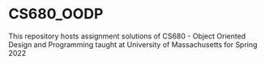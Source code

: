 # CS680_OODP
This repository hosts assignment solutions of CS680 - Object Oriented Design and Programming taught at University of Massachusetts for Spring 2022
